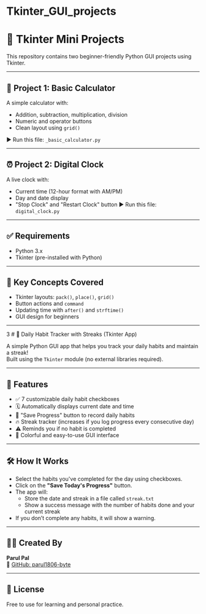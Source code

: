 # Tkinter_GUI_projects
# 🧰 Tkinter Mini Projects

This repository contains two beginner-friendly Python GUI projects using Tkinter.

---

## 🔢 Project 1: Basic Calculator

A simple calculator with:

- Addition, subtraction, multiplication, division
- Numeric and operator buttons
- Clean layout using `grid()`

▶️ Run this file: `_basic_calculator.py`

---

## ⏰ Project 2: Digital Clock

A live clock with:
- Current time (12-hour format with AM/PM)
- Day and date display
- "Stop Clock" and "Restart Clock" button
▶️ Run this file: `digital_clock.py`

---

## ✅ Requirements

- Python 3.x
- Tkinter (pre-installed with Python)

---

## 🧠 Key Concepts Covered

- Tkinter layouts: `pack()`, `place()`, `grid()`
- Button actions and `command`
- Updating time with `after()` and `strftime()`
- GUI design for beginners

---
3 # 📝 Daily Habit Tracker with Streaks (Tkinter App)

A simple Python GUI app that helps you track your daily habits and maintain a streak!  
Built using the `Tkinter` module (no external libraries required).

---

## 🚀 Features

- ✅ 7 customizable daily habit checkboxes
- 🗓️ Automatically displays current date and time
- 💾 "Save Progress" button to record daily habits
- 🔥 Streak tracker (increases if you log progress every consecutive day)
- ⚠️ Reminds you if no habit is completed
- 🎨 Colorful and easy-to-use GUI interface

---

## 🛠️ How It Works

- Select the habits you've completed for the day using checkboxes.
- Click on the **"Save Today's Progress"** button.
- The app will:
  - Store the date and streak in a file called `streak.txt`
  - Show a success message with the number of habits done and your current streak
- If you don’t complete any habits, it will show a warning.

---

## 👩‍💻 Created By

**Parul Pal**  
🔗 [GitHub: parul1806-byte](https://github.com/parul1806)

---

## 📄 License

Free to use for learning and personal practice.
